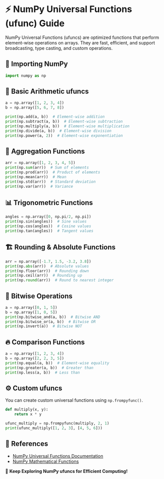 # ⚡ NumPy Universal Functions (ufunc) Guide

NumPy Universal Functions (ufuncs) are optimized functions that perform element-wise operations on arrays. They are fast, efficient, and support broadcasting, type casting, and custom operations.

## 📌 Importing NumPy
```python
import numpy as np
```

## 🔢 Basic Arithmetic ufuncs
```python
a = np.array([1, 2, 3, 4])
b = np.array([5, 6, 7, 8])

print(np.add(a, b))  # Element-wise addition
print(np.subtract(a, b))  # Element-wise subtraction
print(np.multiply(a, b))  # Element-wise multiplication
print(np.divide(a, b))  # Element-wise division
print(np.power(a, 2))  # Element-wise exponentiation
```

## 🔄 Aggregation Functions
```python
arr = np.array([1, 2, 3, 4, 5])
print(np.sum(arr))  # Sum of elements
print(np.prod(arr))  # Product of elements
print(np.mean(arr))  # Mean
print(np.std(arr))  # Standard deviation
print(np.var(arr))  # Variance
```

## 📊 Trigonometric Functions
```python
angles = np.array([0, np.pi/2, np.pi])
print(np.sin(angles))  # Sine values
print(np.cos(angles))  # Cosine values
print(np.tan(angles))  # Tangent values
```

## 🏗️ Rounding & Absolute Functions
```python
arr = np.array([-1.7, 1.5, -3.2, 3.8])
print(np.abs(arr))  # Absolute values
print(np.floor(arr))  # Rounding down
print(np.ceil(arr))  # Rounding up
print(np.round(arr))  # Round to nearest integer
```

## 🔄 Bitwise Operations
```python
a = np.array([0, 1, 5])
b = np.array([1, 0, 5])
print(np.bitwise_and(a, b))  # Bitwise AND
print(np.bitwise_or(a, b))  # Bitwise OR
print(np.invert(a))  # Bitwise NOT
```

## 🔥 Comparison Functions
```python
a = np.array([1, 2, 3, 4])
b = np.array([2, 2, 3, 5])
print(np.equal(a, b))  # Element-wise equality
print(np.greater(a, b))  # Greater than
print(np.less(a, b))  # Less than
```

## ⚙️ Custom ufuncs
You can create custom universal functions using `np.frompyfunc()`.
```python
def multiply(x, y):
    return x * y

ufunc_multiply = np.frompyfunc(multiply, 2, 1)
print(ufunc_multiply([1, 2, 3], [4, 5, 6]))
```

## 📜 References
- [NumPy Universal Functions Documentation](https://numpy.org/doc/stable/reference/ufuncs.html)
- [NumPy Mathematical Functions](https://numpy.org/doc/stable/reference/routines.math.html)

🚀 **Keep Exploring NumPy ufuncs for Efficient Computing!**
